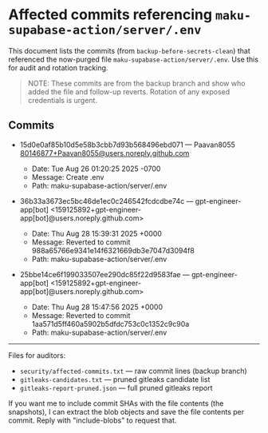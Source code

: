 # Affected commits referencing `maku-supabase-action/server/.env`

This document lists the commits (from `backup-before-secrets-clean`) that referenced the now-purged file `maku-supabase-action/server/.env`. Use this for audit and rotation tracking.

> NOTE: These commits are from the backup branch and show who added the file and follow-up reverts. Rotation of any exposed credentials is urgent.

## Commits

- 15d0e0af85b10d5e58b3cbb7d93b568496ebd071 — Paavan8055 <80146877+Paavan8055@users.noreply.github.com>
  - Date: Tue Aug 26 01:20:25 2025 -0700
  - Message: Create .env
  - Path: maku-supabase-action/server/.env

- 36b33a3673ec5bc46de1ec0c246542fcdcdbe74c — gpt-engineer-app[bot] <159125892+gpt-engineer-app[bot]@users.noreply.github.com>
  - Date: Thu Aug 28 15:39:31 2025 +0000
  - Message: Reverted to commit 988a65766e9341e14f6321669db3e7047d3094f8
  - Path: maku-supabase-action/server/.env

- 25bbe14ce6f199033507ee290dc85f22d9583fae — gpt-engineer-app[bot] <159125892+gpt-engineer-app[bot]@users.noreply.github.com>
  - Date: Thu Aug 28 15:47:56 2025 +0000
  - Message: Reverted to commit 1aa571d5ff460a5902b5dfdc753c0c1352c9c90a
  - Path: maku-supabase-action/server/.env

---

Files for auditors:

- `security/affected-commits.txt` — raw commit lines (backup branch)
- `gitleaks-candidates.txt` — pruned gitleaks candidate list
- `gitleaks-report-pruned.json` — full pruned gitleaks report

If you want me to include commit SHAs with the file contents (the snapshots), I can extract the blob objects and save the file contents per commit. Reply with "include-blobs" to request that.
